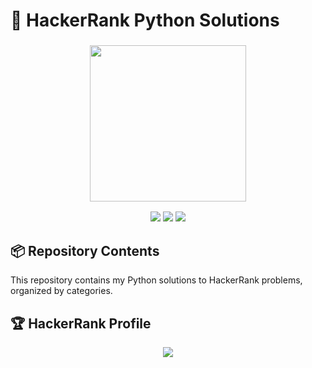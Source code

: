 # 🐍 HackerRank Python Solutions

<h3 align="center">
  <img src="https://hrcdn.net/fcore/assets/brand/logo-new-white-green-a5cb16e0ae.svg" width="250px">
</h3>

<div align="center">
  <img src="https://img.shields.io/badge/Profile-BelacEr-brightgreen?style=for-the-badge&logo=hackerrank">
  <img src="https://img.shields.io/badge/Language-Python%203-yellow?style=for-the-badge&logo=python">
  <img src="https://img.shields.io/badge/Status-Starting-blue?style=for-the-badge">
</div>

## 📦 Repository Contents
This repository contains my Python solutions to HackerRank problems, organized by categories.

## 🏆 HackerRank Profile
<div align="center">
  <a href="https://www.hackerrank.com/profile/BelacEr">
    <img src="https://img.shields.io/badge/View_My_HackerRank_Profile-2EC866?style=for-the-badge&logo=hackerrank&logoColor=white">
  </a>
</div>
